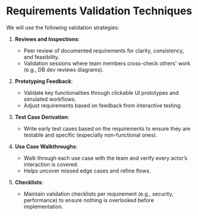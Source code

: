 # Requirements Validation Techniques

We will use the following validation strategies:

1. **Reviews and Inspections**:
    - Peer review of documented requirements for clarity, consistency, and feasibility.
    - Validation sessions where team members cross-check others' work (e.g., DB dev reviews diagrams).

2. **Prototyping Feedback**:
    - Validate key functionalities through clickable UI prototypes and simulated workflows.
    - Adjust requirements based on feedback from interactive testing.

3. **Test Case Derivation**:
    - Write early test cases based on the requirements to ensure they are testable and specific (especially non-functional ones).

4. **Use Case Walkthroughs**:
    - Walk through each use case with the team and verify every actor’s interaction is covered.
    - Helps uncover missed edge cases and refine flows.

5. **Checklists**:
    - Maintain validation checklists per requirement (e.g., security, performance) to ensure nothing is overlooked before implementation.
